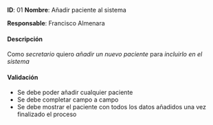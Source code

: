 **ID**: 01 **Nombre**: Añadir paciente al sistema 

**Responsable**: Francisco Almenara

#### Descripción

Como *secretario* quiero *añadir un nuevo paciente* para *incluirlo en el sistema*

#### Validación

* Se debe poder añadir cualquier paciente
* Se debe completar campo a campo
* Se debe mostrar el paciente con todos los datos añadidos una vez finalizado el proceso
